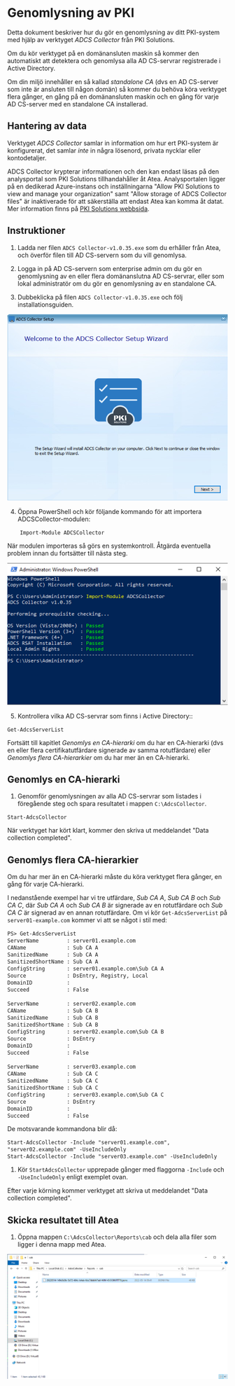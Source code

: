 Genomlysning av PKI
===================

Detta dokument beskriver hur du gör en genomlysning av ditt PKI-system med hjälp av verktyget *ADCS Collector* från PKI Solutions.

Om du kör verktyget på en domänansluten maskin så kommer den automatiskt att detektera och genomlysa alla AD CS-servrar registrerade i Active Directory.

Om din miljö innehåller en så kallad *standalone CA* (dvs en AD CS-server som inte är ansluten till någon domän) så kommer du behöva köra verktyget flera gånger, en gång på en domänansluten maskin och en gång för varje AD CS-server med en standalone CA installerad.

Hantering av data
-----------------

Verktyget *ADCS Collector* samlar in information om hur ert PKI-system är konfigurerat, det samlar *inte* in några lösenord, privata nycklar eller kontodetaljer.

ADCS Collector krypterar informationen och den kan endast läsas på den analysportal som PKI Solutions tillhandahåller åt Atea. Analysportalen ligger på en dedikerad Azure-instans och inställningarna "Allow PKI Solutions to view and manage your organization" samt "Allow storage of ADCS Collector files" är inaktiverade för att säkerställa att endast Atea kan komma åt datat. Mer information finns på [PKI Solutions webbsida](https://www.pkisolutions.com/assessment-data-protection).

Instruktioner
-------------

1. Ladda ner filen ``ADCS Collector-v1.0.35.exe`` som du erhåller från Atea, och överför filen till AD CS-servern som du vill genomlysa.

2. Logga in på AD CS-servern som enterprise admin om du gör en genomlysning av en eller flera domänanslutna AD CS-servrar, eller som lokal administratör om du gör en genomlysning av en standalone CA.

3. Dubbeklicka på filen ``ADCS Collector-v1.0.35.exe`` och följ installationsguiden.

![](graphics/wizard.png)

4. Öppna PowerShell och kör följande kommando för att importera ADCSCollector-modulen:
```
    Import-Module ADCSCollector
```

När modulen importeras så görs en systemkontroll. Åtgärda eventuella problem innan du fortsätter till nästa steg.

![Ett exempel på hur en lyckad systemkontroll ser ut efter att ha importerat ADCSCollector-modulen i PowerShell.](graphics/install_module.png)

5. Kontrollera vilka AD CS-servrar som finns i Active Directory::
```
Get-AdcsServerList
```

Fortsätt till kapitlet *Genomlys en CA-hierarki* om du har en CA-hierarki (dvs en eller flera certifikatutfärdare signerade av samma rotutfärdare) eller *Genomlys flera CA-hierarkier* om du har mer än en CA-hierarki.

Genomlys en CA-hierarki
-----------------------

1. Genomför genomlysningen av alla AD CS-servrar som listades i föregående steg och spara resultatet i mappen ``C:\AdcsCollector``.
```
Start-AdcsCollector
```

När verktyget har kört klart, kommer den skriva ut meddelandet "Data collection completed".

Genomlys flera CA-hierarkier
----------------------------

Om du har mer än en CA-hierarki måste du köra verktyget flera gånger, en gång för varje CA-hierarki.

I nedanstående exempel har vi tre utfärdare, *Sub CA A*, *Sub CA B* och *Sub CA C*, där *Sub CA A* och *Sub CA B* är signerade av en rotutfärdare och *Sub CA C* är signerad av en annan rotutfärdare. Om vi kör ``Get-AdcsServerList`` på ``server01-example.com`` kommer vi att se något i stil med:
```
PS> Get-AdcsServerList
ServerName         : server01.example.com
CAName             : Sub CA A
SanitizedName      : Sub CA A
SanitizedShortName : Sub CA A
ConfigString       : server01.example.com\Sub CA A
Source             : DsEntry, Registry, Local
DomainID           :
Succeed            : False

ServerName         : server02.example.com
CAName             : Sub CA B
SanitizedName      : Sub CA B
SanitizedShortName : Sub CA B
ConfigString       : server02.example.com\Sub CA B
Source             : DsEntry
DomainID           :
Succeed            : False

ServerName         : server03.example.com
CAName             : Sub CA C
SanitizedName      : Sub CA C
SanitizedShortName : Sub CA C
ConfigString       : server03.example.com\Sub CA C
Source             : DsEntry
DomainID           :
Succeed            : False
```

De motsvarande kommandona blir då:
```
Start-AdcsCollector -Include "server01.example.com", "server02.example.com" -UseIncludeOnly
Start-AdcsCollector -Include "server03.example.com" -UseIncludeOnly
```

1. Kör ``StartAdcsCollector`` upprepade gånger med flaggorna ``-Include`` och ``-UseIncludeOnly`` enligt exemplet ovan.

Efter varje körning kommer verktyget att skriva ut meddelandet "Data collection completed".

Skicka resultatet till Atea
---------------------------

1. Öppna mappen ``C:\AdcsCollector\Reports\cab`` och dela alla filer som ligger i denna mapp med Atea.

![Mappen ``C:\AdcsCollector\Reports\cab`` innehåller en eller flera JSONX-filer som ska delas med Atea.](graphics/find_report.png)